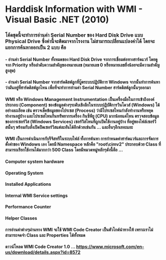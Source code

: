# Harddisk Information with WMI - Visual Basic .NET (2010)

### โค้ดชุดนี้จะทำการอ่านค่า Serial Number ของ Hard Disk Drive แบบ Physical Drive ซึ่งค่านี้จะติดมาจากโรงงาน ไม่สามารถเปลี่ยนแปลงค่าได้ โดยจะแยกการค้นหาออกเป็น 2 แบบ คือ
#### - อ่านค่า Serial Number ทั้งหมดของ Hard Disk Drive จากการเชื่อมต่อทางฮาร์ดแวร์ โดยดูจาก Priority หรือลำดับความสำคัญของหมายเลข (หมายเลข 0 หรือหมายเลขยิ่งน้อยจะมีความสำคัญสูงสุด)
#### - อ่านค่า Serial Number จากฮาร์ดดิสต์ลูกที่บู๊ตระบบปฏิบัติการ Windows จากนั้นทำการค้นหาว่ามันอยู่ที่ฮาร์ดดิสต์ลูกไหน เพื่อที่จะทำการอ่านค่า Serial Number ฮาร์ดดิสต์ลูกนั้นๆออกมา

#### WMI หรือ Windows Management Instrumentation เป็นเครื่องมือในการเข้าถึงองค์ประกอบ (Component) ของข้อมูลต่างๆระดับเชิงลึกในระบบปฎิบัติการวินโดวส์ (Windows) ได้อย่างละเอียด เช่น ตรวจเช็คข้อมูลของโปรเซส (Process) ว่ามีโปรเซสไหนกำลังทำงานหรือหยุดทำงานอยู่บ้าง และโปรเซสไหนกินทรัพยากรเครื่อง กินซีพียู (CPU) มากน้อยแค่ไหน ตรวจสอบข้อมูลของการเซอร์วิส (Windows Services) เซอร์วิสไหนที่ถูกเปิดใช้งานอยู่บ้าง ที่อยู่ของไฟล์เซอร์วิสนั้นๆ พร้อมกับสั่งเปิดปิดเซอร์วิสแต่ละอันได้อีกด้วยเช่นกัน ... และอื่นๆอีกเยอะแยะ

#### WMI เป็นการดำเนินการกับรีจิสทรีในระบบไฟล์ ทั้งการค้นหา การกำหนดค่าฮาร์ดแวร์และการจัดการตั้งค่าของ Windows เอง โดยมี Namespace หลักคือ "root\cimv2" ประกอบด้วย Class ที่สามารถเรียกใช้งานได้มากกว่า 500 Class โดยมีหมวดหมู่หลักๆดังนี้คือ ...
#### Computer system hardware
#### Operating System
#### Installed Applications
#### Internal WMI Service settings
#### Performance Counter
#### Helper Classes

#### การอ่านค่าต่างๆผ่านทาง WMI จะใช้ WMI Code Creator เป็นตัวไกด์นำทางให้ เพราะเราไม่สามารถจดจำ Class และ Properties ได้ทั้งหมด
#### ดาวน์โหลด WMI Code Creator 1.0 ... https://www.microsoft.com/en-us/download/details.aspx?id=8572
